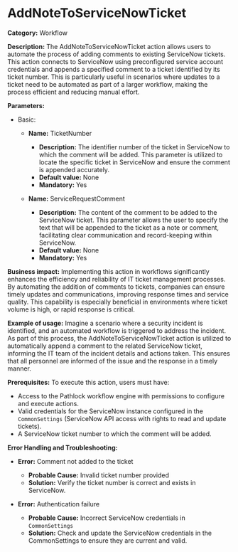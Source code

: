 # AddNoteToServiceNowTicket

**Category:** Workflow

**Description:** The AddNoteToServiceNowTicket action allows users to automate the process of adding comments to existing ServiceNow tickets. This action connects to ServiceNow using preconfigured service account credentials and appends a specified comment to a ticket identified by its ticket number. This is particularly useful in scenarios where updates to a ticket need to be automated as part of a larger workflow, making the process efficient and reducing manual effort.

**Parameters:** 

- Basic:
  - **Name:** TicketNumber
    - **Description:** The identifier number of the ticket in ServiceNow to which the comment will be added. This parameter is utilized to locate the specific ticket in ServiceNow and ensure the comment is appended accurately.
    - **Default value:** None
    - **Mandatory:** Yes
  
  - **Name:** ServiceRequestComment
    - **Description:** The content of the comment to be added to the ServiceNow ticket. This parameter allows the user to specify the text that will be appended to the ticket as a note or comment, facilitating clear communication and record-keeping within ServiceNow.
    - **Default value:** None
    - **Mandatory:** Yes

**Business impact:** Implementing this action in workflows significantly enhances the efficiency and reliability of IT ticket management processes. By automating the addition of comments to tickets, companies can ensure timely updates and communications, improving response times and service quality. This capability is especially beneficial in environments where ticket volume is high, or rapid response is critical.

**Example of usage:** Imagine a scenario where a security incident is identified, and an automated workflow is triggered to address the incident. As part of this process, the AddNoteToServiceNowTicket action is utilized to automatically append a comment to the related ServiceNow ticket, informing the IT team of the incident details and actions taken. This ensures that all personnel are informed of the issue and the response in a timely manner.

**Prerequisites:** To execute this action, users must have:

- Access to the Pathlock workflow engine with permissions to configure and execute actions.
- Valid credentials for the ServiceNow instance configured in the `CommonSettings` (ServiceNow API access with rights to read and update tickets).
- A ServiceNow ticket number to which the comment will be added.

**Error Handling and Troubleshooting:**

- **Error:** Comment not added to the ticket
  - **Probable Cause:** Invalid ticket number provided
  - **Solution:** Verify the ticket number is correct and exists in ServiceNow.
  
- **Error:** Authentication failure
  - **Probable Cause:** Incorrect ServiceNow credentials in `CommonSettings`
  - **Solution:** Check and update the ServiceNow credentials in the CommonSettings to ensure they are current and valid.